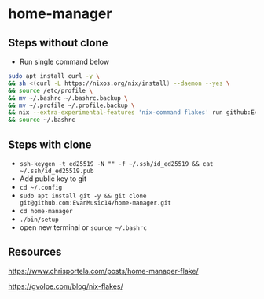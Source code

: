 # home-manager

## Steps without clone
- Run single command below
```sh
sudo apt install curl -y \
&& sh <(curl -L https://nixos.org/nix/install) --daemon --yes \
&& source /etc/profile \
&& mv ~/.bashrc ~/.bashrc.backup \
&& mv ~/.profile ~/.profile.backup \
&& nix --extra-experimental-features 'nix-command flakes' run github:EvanMusic14/home-manager/main#homeConfigurations."emusic".activationPackage \
&& source ~/.bashrc
```

## Steps with clone
- `ssh-keygen -t ed25519 -N "" -f ~/.ssh/id_ed25519 && cat ~/.ssh/id_ed25519.pub`
- Add public key to git
- `cd ~/.config`
- `sudo apt install git -y && git clone git@github.com:EvanMusic14/home-manager.git`
- `cd home-manager`
- `./bin/setup`
- open new terminal or `source ~/.bashrc`

## Resources
https://www.chrisportela.com/posts/home-manager-flake/

https://gvolpe.com/blog/nix-flakes/
